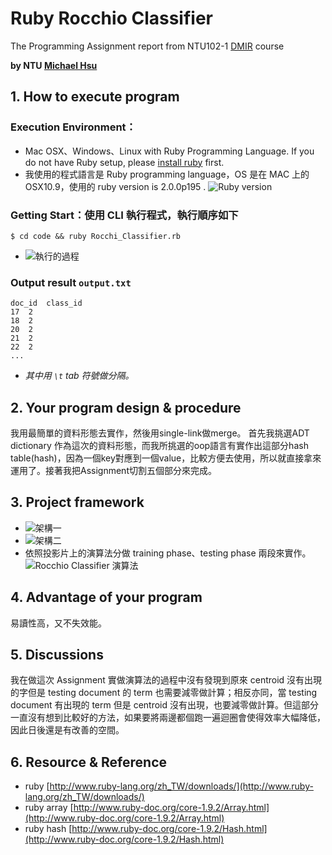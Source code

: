 # Ruby Rocchio Classifier
The Programming Assignment report from NTU102-1 [DMIR](https://ceiba.ntu.edu.tw/course/99b512/index.htm) course

**by NTU [Michael Hsu](http://michaelhsu.tw/ "blog")**

## 1. How to execute program
### Execution Environment：
- Mac OSX、Windows、Linux with Ruby Programming Language. If you do not have Ruby setup, please [install ruby](https://www.ruby-lang.org/zh_tw/ "ruby") first.
- 我使用的程式語言是 Ruby programming language，OS 是在 MAC 上的 OSX10.9，使用的 ruby version is 2.0.0p195 .
    ![Ruby version](https://raw.github.com/evenchange4/102-1_DMIR_PA_Rocchio-Classifier/master/image/ruby-v.png)


### Getting Start：使用 CLI 執行程式，執行順序如下

```
$ cd code && ruby Rocchi_Classifier.rb
```

- ![執行的過程](https://raw.github.com/evenchange4/102-1_DMIR_PA_Rocchio-Classifier/master/image/running.png)

### Output result `output.txt`

```
doc_id	class_id
17	2
18	2
20	2
21	2
22	2
...
```

- *其中用 `\t` tab 符號做分隔。*


## 2. Your program design & procedure
我用最簡單的資料形態去實作，然後用single-link做merge。 首先我挑選ADT dictionary 作為這次的資料形態，而我所挑選的oop語言有實作出這部分hash table(hash)，因為一個key對應到一個value，比較方便去使用，所以就直接拿來運用了。接著我把Assignment切割五個部分來完成。

## 3. Project framework
- ![架構一](https://raw.github.com/evenchange4/102-1_DMIR_PA_Rocchio-Classifier/master/image/struct2.png)
- ![架構二](https://raw.github.com/evenchange4/102-1_DMIR_PA_Rocchio-Classifier/master/image/struct1.png)
- 依照投影片上的演算法分做 training phase、testing phase 兩段來實作。
	![Rocchio Classifier 演算法](https://raw.github.com/evenchange4/102-1_DMIR_PA_Rocchio-Classifier/master/image/algorithm.png)

## 4. Advantage of your program
易讀性高，又不失效能。

## 5. Discussions
我在做這次 Assignment 實做演算法的過程中沒有發現到原來 centroid 沒有出現的字但是 testing document 的 term 也需要減零做計算；相反亦同，當 testing document 有出現的 term 但是 centroid 沒有出現，也要減零做計算。但這部分一直沒有想到比較好的方法，如果要將兩邊都個跑一遍迴圈會使得效率大幅降低，因此日後還是有改善的空間。

## 6. Resource & Reference
- ruby [http://www.ruby-lang.org/zh_TW/downloads/](http://www.ruby-lang.org/zh_TW/downloads/)
- ruby array [http://www.ruby-doc.org/core-1.9.2/Array.html](http://www.ruby-doc.org/core-1.9.2/Array.html)
- ruby hash [http://www.ruby-doc.org/core-1.9.2/Hash.html](http://www.ruby-doc.org/core-1.9.2/Hash.html)